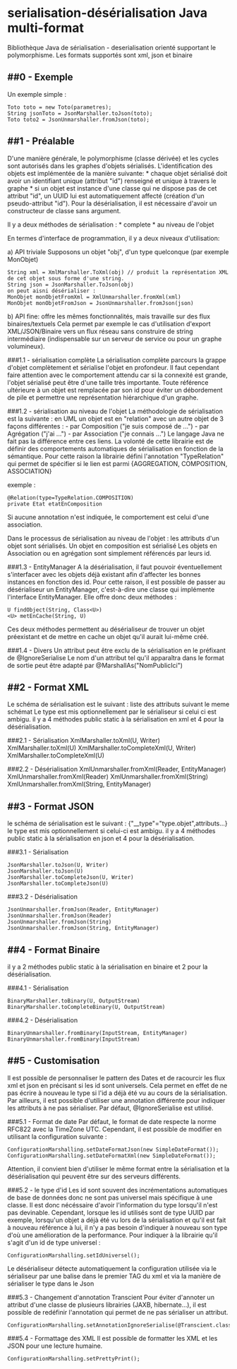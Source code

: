 # serialisation-désérialisation  Java multi-format

Bibliothèque Java de sérialisation - deserialisation orienté supportant le polymorphisme. Les formats supportés sont xml, json et  binaire

##0 - Exemple
-----------

Un exemple simple :
	
	Toto toto = new Toto(parametres);
	String jsonToto = JsonMarshaller.toJson(toto);
	Toto toto2 = JsonUnmarshaller.fromJson(toto);


##1 - Préalable
-------------
D'une manière générale, le polymorphisme (classe dérivée) et les cycles sont autorisés dans les graphes d'objets sérialisés. L'identification des objets est implémentée de la manière suivante: 
	* chaque objet sérialisé doit avoir un identifiant unique (attribut "id") renseigné et unique à travers le graphe
	* si un objet est instance d'une classe qui ne dispose pas de cet attribut "id", un UUID lui est automatiquement affecté (création d'un pseudo-attribut "id").
Pour la désérialisation, il est nécessaire d'avoir un constructeur de classe sans argument.

Il y a deux méthodes de sérialisation :
	* complete
	* au niveau de l'objet

En termes d'interface de programmation, il y a deux niveaux d'utilisation: 

a) API triviale
Supposons un objet "obj", d'un type quelconque (par exemple MonObjet)
	
	String xml = XmlMarshaller.ToXml(obj) // produit la représentation XML de cet objet sous forme d'une string.
	String json = JsonMarshaller.ToJson(obj)
	on peut aisni désérialiser :
	MonObjet monObjetFromXml = XmlUnmarshaller.fromXml(xml)
	MonObjet monObjetFromJson = JsonUnmarshaller.fromJson(json)
	 
	
b) API fine: offre les mêmes fonctionnalités, mais travaille sur des flux binaires/textuels
Cela permet par exemple le cas d'utilisation d'export XML/JSON/Binaire vers un flux réseau sans construire de string intermédiaire (indispensable sur un serveur de service ou pour un graphe volumineux).
	
###1.1 - sérialisation complète
La sérialisation complète parcours la grappe d'objet complètement et sérialise l'objet en profondeur. Il faut cependant faire attention avec le comportement attendu car si la connexité est grande, l'objet sérialisé peut être d'une taille très importante.
Toute référence ultérieure à un objet est remplacée par son id pour éviter un débordement de pile et permettre une représentation hiérarchique d'un graphe.
	
###1.2 - sérialisation au niveau de l'objet
La méthodologie de sérialisation est la suivante : en UML un objet est en "relation" avec un autre objet de 3 façons différentes : 
	- par Composition ("je suis composé de ...")
	- par Agrégation ("j'ai ...")
	- par Association ("je connais ...")
Le langage Java ne fait pas la différence entre ces liens. La volonté de cette librairie est de définir des comportements automatiques de sérialisation en fonction de la sémantique. Pour cette raison la librairie défini l'annotation "TypeRelation" qui permet de spécifier si le lien est parmi {AGGREGATION, COMPOSITION, ASSOCIATION}

exemple :

	@Relation(type=TypeRelation.COMPOSITION)
	private Etat etatEnComposition

Si aucune annotation n'est indiquée, le comportement est celui d'une association.

Dans le processus de sérialisation au niveau de l'objet :
	les attributs d'un objet sont sérialisés.
	Un objet en composition est sérialisé
	Les objets en Association ou en agrégation sont simplement référencés par leurs id.

###1.3 - EntityManager
A la désérialisation, il faut pouvoir éventuellement s'interfacer avec les objets déjà existant afin d'affecter les bonnes instances en fonction des id. Pour cette raison, il est possible de passer au désérialiseur un EntityManager, c'est-à-dire une classe qui implémente l'interface EntityManager. Elle offre donc deux méthodes :

	U findObject(String, Class<U>)
	<U> metEnCache(String, U)

Ces deux méthodes permettent au désérialiseur de trouver un objet préexistant et de mettre en cache un objet qu'il aurait lui-même créé.

###1.4	- Divers
Un attribut peut être exclu de la sérialisation en le préfixant de @IgnoreSerialise
Le nom d'un attribut tel qu'il apparaîtra dans le format de sortie peut être adapté par @MarshallAs("NomPublicIci")

##2 - Format XML
------------------

Le schéma de sérialisation est le suivant : <nomBalise type="type.objet">liste des attributs suivant le meme schémat</nomBalise>
Le type est mis optionnellement par le sérialiseur si celui ci est ambigu.
il y a 4 méthodes public static à la sérialisation en xml et 4 pour la désérialisation.

###2.1 - Sérialisation
	XmlMarshaller.toXml(U, Writer)
	XmlMarshaller.toXml(U)
	XmlMarshaller.toCompleteXml(U, Writer)
	XmlMarshaller.toCompleteXml(U)

###2.2 - Désérialisation
	XmlUnmarshaller.fromXml(Reader, EntityManager)
	XmlUnmarshaller.fromXml(Reader)
	XmlUnmarshaller.fromXml(String)
	XmlUnmarshaller.fromXml(String, EntityManager)


##3 - Format JSON
------------------

le schéma de sérialisation est le suivant : {"__type"="type.objet",attributs...}
le type est mis optionnellement si celui-ci est ambigu.
il y a 4 méthodes public static à la sérialisation en json et 4 pour la désérialisation.

###3.1 - Sérialisation

	JsonMarshaller.toJson(U, Writer)
	JsonMarshaller.toJson(U)
	JsonMarshaller.toCompleteJson(U, Writer)
	JsonMarshaller.toCompleteJson(U)
	
###3.2 - Désérialisation
	
	JsonUnmarshaller.fromJson(Reader, EntityManager)
	JsonUnmarshaller.fromJson(Reader)
	JsonUnmarshaller.fromJson(String)
	JsonUnmarshaller.fromJson(String, EntityManager)


##4 - Format Binaire
------------------
il y a 2 méthodes public static à la sérialisation en binaire et 2 pour la désérialisation.
	
###4.1 - Sérialisation

	BinaryMarshaller.toBinary(U, OutputStream)
	BinaryMarshaller.toCompleteBinary(U, OutputStream)

###4.2 - Désérialisation

	BinaryUnmarshaller.fromBinary(InputStream, EntityManager)
	BinaryUnmarshaller.fromBinary(InputStream)
	
##5 - Customisation
-------------------

Il est possible de personnaliser le pattern des Dates et de racourcir les flux xml et json en précisant si les id sont universels. Cela permet en effet de ne pas écrire à nouveau le type si l'id a déjà été vu au cours de la sérialisation. Par ailleurs, il est possible d'utiliser une annotation différente pour indiquer les attributs à ne pas sérialiser. Par défaut, @IgnoreSerialise est utilisé.

###5.1 - Format de date
Par défaut, le format de date respecte la norme RFC822 avec la TimeZone UTC. Cependant, il est possible de modifier en utilisant la configuration suivante :

	ConfigurationMarshalling.setDateFormatJson(new SimpleDateFormat());
	ConfigurationMarshalling.setDateFormatXml(new SimpleDateFormat());
Attention, il convient bien d'utiliser le même format entre la sérialisation et la désérialisation qui peuvent être sur des serveurs différents.

###5.2 - le type d'id
Les id sont souvent des incrémentations automatiques de base de données donc ne sont pas universel mais spécifique à une classe. Il est donc nécéssaire d'avoir l'information du type lorsqu'il n'est pas devinable. Cependant, lorsque les id utilisés sont de type UUID par exemple, lorsqu'un objet a déjà été vu lors de la sérialisation et qu'il est fait à nouveau référence à lui, il n'y a pas besoin d'indiquer à nouveau son type d'où une amélioration de la performance. Pour indiquer à la librairie qu'il s'agit d'un id de type universel :

	ConfigurationMarshalling.setIdUniversel();

Le désérialiseur détecte automatiquement la configuration utilisée via le sérialiseur par une balise dans le premier TAG du xml et via la manière de sérialiser le type dans le Json

###5.3 - Changement d'annotation Transcient
Pour éviter d'annoter un attribut d'une classe de plusieurs librairies (JAXB, hibernate...), il est possible de redéfinir l'annotation qui permet de ne pas sérialiser un attribut.

	ConfigurationMarshalling.setAnnotationIgnoreSerialise(@Transcient.class);
	
###5.4 - Formattage des XML
Il est possible de formatter les XML et les JSON pour une lecture humaine.

	ConfigurationMarshalling.setPrettyPrint();